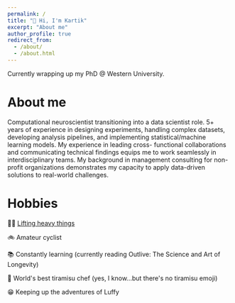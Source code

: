 ```yaml
---
permalink: /
title: "👋 Hi, I'm Kartik"
excerpt: "About me"
author_profile: true
redirect_from: 
  - /about/
  - /about.html
---
```


Currently wrapping up my PhD @ Western University.

About me
======
Computational neuroscientist transitioning into a data scientist role. 5+ years of experience in designing experiments, handling complex datasets, developing analysis pipelines, and implementing statistical/machine learning models. My experience in leading cross- functional collaborations and communicating technical findings equips me to work seamlessly in interdisciplinary teams. My background in management consulting for non-profit organizations demonstrates my capacity to apply data-driven solutions to real-world challenges.

Hobbies
======
💪🏽 [Lifting heavy things](https://www.youtube.com/watch?v=GuIlVmL0KBc&list=PLTjllZp4uE3l5TqwPOoGT_XvSBVgp2JEO)

🚲 Amateur cyclist

📚 Constantly learning (currently reading Outlive: The Science and Art of Longevity)

🍰 World's best tiramisu chef (yes, I know...but there's no tiramisu emoji) 

😁 Keeping up the adventures of Luffy

